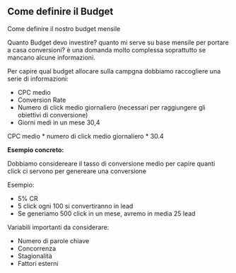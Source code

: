 ## Come definire il Budget

Come definire il nostro budget mensile

Quanto Budget devo investire? quanto mi serve su base mensile per portare a casa conversioni? è una domanda molto complessa soprattutto se mancano alcune informazioni.

Per capire qual budget allocare sulla campgna dobbiamo raccogliere una serie di informazioni:

-   CPC medio
-   Conversion Rate
-   Numero di click medio giornaliero (necessari per raggiungere gli obiettivi di conversione)
-   Giorni medi in un mese 30,4

CPC medio * numero di click medio giornaliero * 30.4

**Esempio concreto:**

Dobbiamo considereare il tasso di conversione medio per capire quanti click ci servono per genereare una conversione

Esempio:

-   5% CR
-   5 click ogni 100 si convertiranno in lead
-   Se generiamo 500 click in un mese, avremo in media 25 lead

Variabili importanti da considerare:

-   Numero di parole chiave
-   Concorrenza
-   Stagionalità
-   Fattori esterni